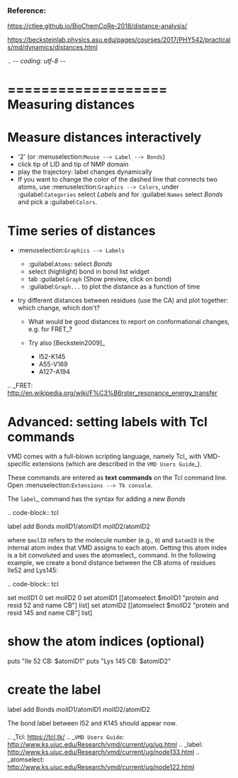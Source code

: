 ### Reference: 

https://ctlee.github.io/BioChemCoRe-2018/distance-analysis/

https://becksteinlab.physics.asu.edu/pages/courses/2017/PHY542/practicals/md/dynamics/distances.html


.. -*- coding: utf-8 -*-

===================
Measuring distances
===================

Measure distances interactively
===============================

  
* '2' (or :menuselection:`Mouse --> Label --> Bonds`)
* click tip of LID and tip of NMP domain
* play the trajectory: label changes dynamically
* If you want to change the color of the dashed line that connects two
  atoms, use :menuselection:`Graphics --> Colors`, under
  :guilabel:`Categories` select *Labels* and for :guilabel:`Names`
  select *Bonds* and pick a :guilabel:`Colors`.

Time series of distances
========================

* :menuselection:`Graphics --> Labels`
  - :guilabel:`Atoms`: select *Bonds*
  - select (highlight) bond in bond list widget
  - tab :guilabel:`Graph` (Show preview, click on bond)
  - :guilabel:`Graph...` to plot the distance as a function of time

* try different distances between residues (use the CA) and plot together:
  which change, which don't?
  
  - What would be good distances to report on conformational changes,
    e.g. for FRET_?  

  - Try also [Beckstein2009]_

    - I52-K145
    - A55-V169
    - A127-A194

.. _FRET: http://en.wikipedia.org/wiki/F%C3%B6rster_resonance_energy_transfer

Advanced: setting labels with Tcl commands
==========================================

VMD comes with a full-blown scripting language, namely Tcl_ with
VMD-specific extensions (which are described in the `VMD Users
Guide`_).

These commands are entered as **text commands** on the Tcl command
line. Open :menuselection:`Extensions --> Tk console`. 

The `label`_ command has the syntax for adding a new *Bonds*

.. code-block:: tcl

   label add Bonds $molID1/$atomID1 $molID2/$atomID2

where ``$molID`` refers to the molecule number (e.g., ``0``) and
``$atomID`` is the internal atom index that VMD assigns to each
atom. Getting this atom index is a bit convoluted and uses the
atomselect_ command. In the following example, we create a bond
distance between the CB atoms of residues Ile52 and Lys145:

.. code-block:: tcl

   set molID1 0
   set molID2 0
   set atomID1 [[atomselect $molID1 "protein and resid 52 and name CB"] list]
   set atomID2 [[atomselect $molID2 "protein and resid 145 and name CB"] list]

   # show the atom indices (optional)
   puts "Ile 52 CB:  $atomID1"
   puts "Lys 145 CB: $atomID2"

   # create the label
   label add Bonds $molID1/$atomID1 $molID2/$atomID2

The bond label between I52 and K145 should appear now. 

.. _Tcl: https://tcl.tk/
.. _`VMD Users Guide`:
   http://www.ks.uiuc.edu/Research/vmd/current/ug/ug.html
.. _label: http://www.ks.uiuc.edu/Research/vmd/current/ug/node133.html
.. _atomselect: http://www.ks.uiuc.edu/Research/vmd/current/ug/node122.html
